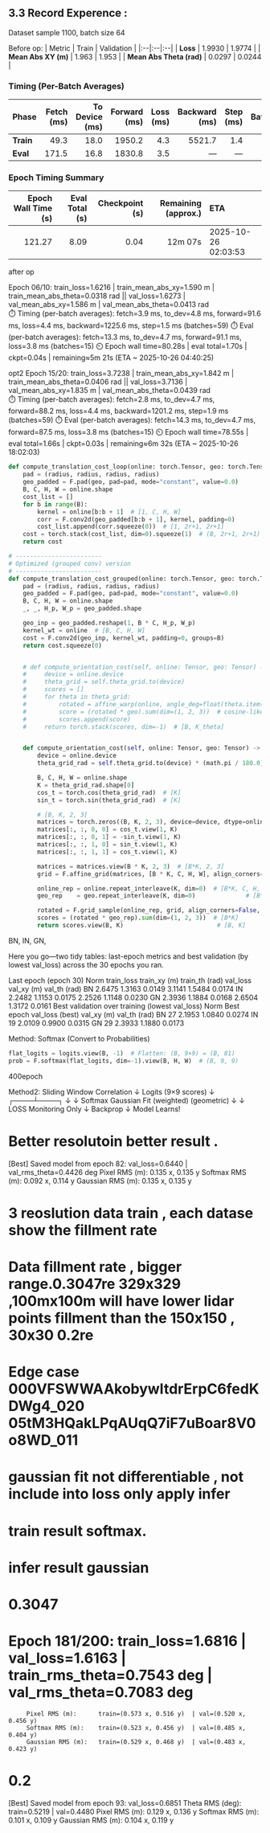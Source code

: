 ## 3.3 Record Experence  :
Dataset sample 1100, batch size 64

Before op:
| Metric | Train | Validation |
|:--|:--|:--|
| **Loss** | 1.9930 | 1.9774 |
| **Mean Abs XY (m)** | 1.963 | 1.953 |
| **Mean Abs Theta (rad)** | 0.0297 | 0.0244 |

### Timing (Per-Batch Averages)

| Phase | Fetch (ms) | To Device (ms) | Forward (ms) | Loss (ms) | Backward (ms) | Step (ms) | Batches |
|:--|--:|--:|--:|--:|--:|--:|--:|
| **Train** | 49.3 | 18.0 | 1950.2 | 4.3 | 5521.7 | 1.4 | 15 |
| **Eval** | 171.5 | 16.8 | 1830.8 | 3.5 | — | — | 4 |

### Epoch Timing Summary

| Epoch Wall Time (s) | Eval Total (s) | Checkpoint (s) | Remaining (approx.) | ETA |
|--:|--:|--:|--:|:--|
| 121.27 | 8.09 | 0.04 | 12m 07s | 2025-10-26 02:03:53 |


after op


Epoch 06/10: train_loss=1.6216  | train_mean_abs_xy=1.590 m  | train_mean_abs_theta=0.0318 rad  ||  val_loss=1.6273  | val_mean_abs_xy=1.586 m  | val_mean_abs_theta=0.0413 rad  
  ⏱️ Timing (per-batch averages): fetch=3.9 ms, to_dev=4.8 ms, forward=91.6 ms, loss=4.4 ms, backward=1225.6 ms, step=1.5 ms  (batches=59)
  ⏱️ Eval (per-batch averages): fetch=13.3 ms, to_dev=4.7 ms, forward=91.1 ms, loss=3.8 ms  (batches=15)
  ⏲️ Epoch wall time=80.28s  | eval total=1.70s  | ckpt=0.04s  | remaining≈5m 21s  (ETA ~ 2025-10-26 04:40:25)

opt2
Epoch 15/20: train_loss=3.7238  | train_mean_abs_xy=1.842 m  | train_mean_abs_theta=0.0406 rad  ||  val_loss=3.7136  | val_mean_abs_xy=1.835 m  | val_mean_abs_theta=0.0439 rad  
  ⏱️ Timing (per-batch averages): fetch=2.8 ms, to_dev=4.7 ms, forward=88.2 ms, loss=4.4 ms, backward=1201.2 ms, step=1.9 ms  (batches=59)
  ⏱️ Eval (per-batch averages): fetch=14.3 ms, to_dev=4.7 ms, forward=87.5 ms, loss=3.8 ms  (batches=15)
  ⏲️ Epoch wall time=78.55s  | eval total=1.66s  | ckpt=0.03s  | remaining≈6m 32s  (ETA ~ 2025-10-26 18:02:03)


```python
def compute_translation_cost_loop(online: torch.Tensor, geo: torch.Tensor, radius: int):
    pad = (radius, radius, radius, radius)
    geo_padded = F.pad(geo, pad=pad, mode="constant", value=0.0)
    B, C, H, W = online.shape
    cost_list = []
    for b in range(B):
        kernel = online[b:b + 1]  # [1, C, H, W]
        corr = F.conv2d(geo_padded[b:b + 1], kernel, padding=0)
        cost_list.append(corr.squeeze(0))  # [1, 2r+1, 2r+1]
    cost = torch.stack(cost_list, dim=0).squeeze(1)  # (B, 2r+1, 2r+1)
    return cost

# ------------------------
# Optimized (grouped conv) version
# ------------------------
def compute_translation_cost_grouped(online: torch.Tensor, geo: torch.Tensor, radius: int):
    pad = (radius, radius, radius, radius)
    geo_padded = F.pad(geo, pad=pad, mode="constant", value=0.0)
    B, C, H, W = online.shape
    _, _, H_p, W_p = geo_padded.shape

    geo_inp = geo_padded.reshape(1, B * C, H_p, W_p)
    kernel_wt = online  # [B, C, H, W]
    cost = F.conv2d(geo_inp, kernel_wt, padding=0, groups=B)
    return cost.squeeze(0)
```







```python

    # def compute_orientation_cost(self, online: Tensor, geo: Tensor) -> Tensor:
    #     device = online.device
    #     theta_grid = self.theta_grid.to(device)
    #     scores = []
    #     for theta in theta_grid:
    #         rotated = affine_warp(online, angle_deg=float(theta.item()), translate_px=(0.0, 0.0))
    #         score = (rotated * geo).sum(dim=(1, 2, 3))  # cosine-like dot over channels+spatial
    #         scores.append(score)
    #     return torch.stack(scores, dim=-1)  # [B, K_theta]


    def compute_orientation_cost(self, online: Tensor, geo: Tensor) -> Tensor:
        device = online.device
        theta_grid_rad = self.theta_grid.to(device) * (math.pi / 180.0)  # [K]

        B, C, H, W = online.shape
        K = theta_grid_rad.shape[0]
        cos_t = torch.cos(theta_grid_rad)  # [K]
        sin_t = torch.sin(theta_grid_rad)  # [K]

        # [B, K, 2, 3]
        matrices = torch.zeros((B, K, 2, 3), device=device, dtype=online.dtype)
        matrices[:, :, 0, 0] = cos_t.view(1, K)
        matrices[:, :, 0, 1] = -sin_t.view(1, K)
        matrices[:, :, 1, 0] = sin_t.view(1, K)
        matrices[:, :, 1, 1] = cos_t.view(1, K)

        matrices = matrices.view(B * K, 2, 3)  # [B*K, 2, 3]
        grid = F.affine_grid(matrices, [B * K, C, H, W], align_corners=False)

        online_rep = online.repeat_interleave(K, dim=0)  # [B*K, C, H, W]
        geo_rep    = geo.repeat_interleave(K, dim=0)              # [B*K, C, H, W]

        rotated = F.grid_sample(online_rep, grid, align_corners=False, mode='bilinear')
        scores = (rotated * geo_rep).sum(dim=(1, 2, 3))  # [B*K]
        return scores.view(B, K)                          # [B, K]

```



BN, IN, GN,

Here you go—two tidy tables: last-epoch metrics and best validation (by lowest val_loss) across the 30 epochs you ran.

Last epoch (epoch 30)
Norm	train_loss	train_xy (m)	train_th (rad)	val_loss	val_xy (m)	val_th (rad)
BN	2.6475	1.3163	0.0149	3.1141	1.5484	0.0174
IN	2.2482	1.1153	0.0175	2.2526	1.1148	0.0230
GN	2.3936	1.1884	0.0168	2.6504	1.3172	0.0161
Best validation over training (lowest val_loss)
Norm	Best epoch	val_loss (best)	val_xy (m)	val_th (rad)
BN	27	2.1953	1.0840	0.0274
IN	19	2.0109	0.9900	0.0315
GN	29	2.3933	1.1880	0.0173


Method:
 Softmax (Convert to Probabilities)
```python
flat_logits = logits.view(B, -1)  # Flatten: (B, 9×9) = (B, 81)
prob = F.softmax(flat_logits, dim=-1).view(B, H, W)  # (B, 9, 9)
```


400epoch 



Method2:
  Sliding Window Correlation
           ↓
      Logits (9×9 scores)
           ↓
      ┌────┴────┐
      ↓         ↓
  Softmax    Gaussian Fit
  (weighted)  (geometric)
      ↓         ↓
   LOSS    Monitoring Only
      ↓
  Backprop
      ↓
  Model Learns!



# Better resolutoin better result .
[Best] Saved model from epoch 82: val_loss=0.6440  | val_rms_theta=0.4426 deg
       Pixel RMS (m):   0.135 x, 0.135 y
       Softmax RMS (m): 0.092 x, 0.114 y
       Gaussian RMS (m): 0.135 x, 0.135 y


# 3 reoslution data train , each datase show the fillment rate
# Data fillment rate , bigger range.0.3047re 329x329 ,100mx100m will have lower lidar points fillment than the 150x150 , 30x30 0.2re

# Edge case 000VFSWWAAkobywItdrErpC6fedKDWg4_020  05tM3HQakLPqAUqQ7iF7uBoar8V0o8WD_011

# gaussian fit not differentiable , not include into loss only apply infer

# train result softmax.
# infer result gaussian


# 0.3047
# Epoch 181/200: train_loss=1.6816  | val_loss=1.6163  | train_rms_theta=0.7543 deg  | val_rms_theta=0.7083 deg
         Pixel RMS (m):      train=(0.573 x, 0.516 y)  | val=(0.520 x, 0.456 y)
         Softmax RMS (m):    train=(0.523 x, 0.456 y)  | val=(0.485 x, 0.404 y)
         Gaussian RMS (m):   train=(0.529 x, 0.468 y)  | val=(0.483 x, 0.423 y)

# 0.2 
[Best] Saved model from epoch 93: val_loss=0.6851
       Theta RMS (deg):     train=0.5219  | val=0.4480
       Pixel RMS (m):      0.129 x, 0.136 y
       Softmax RMS (m):    0.101 x, 0.109 y
       Gaussian RMS (m):   0.104 x, 0.119 y